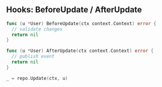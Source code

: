 ## Hooks: BeforeUpdate / AfterUpdate

```go
func (u *User) BeforeUpdate(ctx context.Context) error {
  // validate changes
  return nil
}

func (u *User) AfterUpdate(ctx context.Context) error {
  // publish event
  return nil
}

_ = repo.Update(ctx, u)
```


